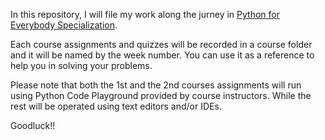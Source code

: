 In this repository, I will file my work along the jurney in [Python for Everybody Specialization](https://www.coursera.org/specializations/python). 

Each course assignments and quizzes will be recorded in a course folder and it will be named by the week number. 
You can use it as a reference to help you in solving your problems.

Please note that both the 1st and the 2nd courses assignments will run using Python Code Playground provided by course instructors. While the rest will be operated using text editors and/or IDEs.

Goodluck!!
